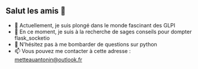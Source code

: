 ## Salut les amis 👋

- 🔭 Actuellement, je suis plongé dans le monde fascinant des GLPI
- 🤔 En ce moment, je suis à la recherche de sages conseils pour dompter flask_socketio
- 💬 N'hésitez pas à me bombarder de questions sur python
- 📫 Vous pouvez me contacter à cette adresse : metteauantonin@outlook.fr



